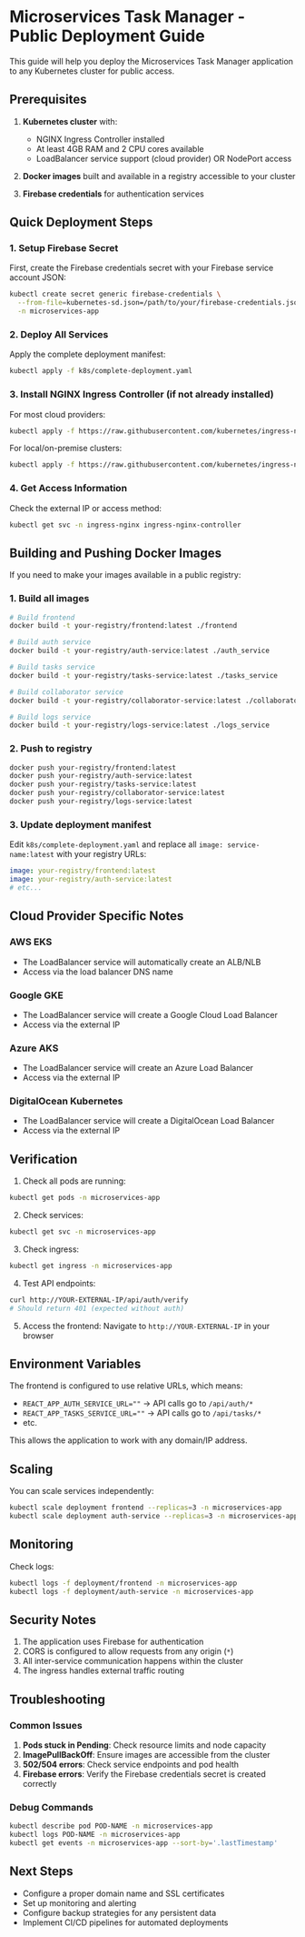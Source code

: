 # Microservices Task Manager - Public Deployment Guide

This guide will help you deploy the Microservices Task Manager application to any Kubernetes cluster for public access.

## Prerequisites

1. **Kubernetes cluster** with:
   - NGINX Ingress Controller installed
   - At least 4GB RAM and 2 CPU cores available
   - LoadBalancer service support (cloud provider) OR NodePort access

2. **Docker images** built and available in a registry accessible to your cluster

3. **Firebase credentials** for authentication services

## Quick Deployment Steps

### 1. Setup Firebase Secret

First, create the Firebase credentials secret with your Firebase service account JSON:

```bash
kubectl create secret generic firebase-credentials \
  --from-file=kubernetes-sd.json=/path/to/your/firebase-credentials.json \
  -n microservices-app
```

### 2. Deploy All Services

Apply the complete deployment manifest:

```bash
kubectl apply -f k8s/complete-deployment.yaml
```

### 3. Install NGINX Ingress Controller (if not already installed)

For most cloud providers:
```bash
kubectl apply -f https://raw.githubusercontent.com/kubernetes/ingress-nginx/controller-v1.8.1/deploy/static/provider/cloud/deploy.yaml
```

For local/on-premise clusters:
```bash
kubectl apply -f https://raw.githubusercontent.com/kubernetes/ingress-nginx/controller-v1.8.1/deploy/static/provider/baremetal/deploy.yaml
```

### 4. Get Access Information

Check the external IP or access method:
```bash
kubectl get svc -n ingress-nginx ingress-nginx-controller
```

## Building and Pushing Docker Images

If you need to make your images available in a public registry:

### 1. Build all images
```bash
# Build frontend
docker build -t your-registry/frontend:latest ./frontend

# Build auth service
docker build -t your-registry/auth-service:latest ./auth_service

# Build tasks service  
docker build -t your-registry/tasks-service:latest ./tasks_service

# Build collaborator service
docker build -t your-registry/collaborator-service:latest ./collaborator_service

# Build logs service
docker build -t your-registry/logs-service:latest ./logs_service
```

### 2. Push to registry
```bash
docker push your-registry/frontend:latest
docker push your-registry/auth-service:latest
docker push your-registry/tasks-service:latest
docker push your-registry/collaborator-service:latest
docker push your-registry/logs-service:latest
```

### 3. Update deployment manifest
Edit `k8s/complete-deployment.yaml` and replace all `image: service-name:latest` with your registry URLs:
```yaml
image: your-registry/frontend:latest
image: your-registry/auth-service:latest
# etc...
```

## Cloud Provider Specific Notes

### AWS EKS
- The LoadBalancer service will automatically create an ALB/NLB
- Access via the load balancer DNS name

### Google GKE  
- The LoadBalancer service will create a Google Cloud Load Balancer
- Access via the external IP

### Azure AKS
- The LoadBalancer service will create an Azure Load Balancer
- Access via the external IP

### DigitalOcean Kubernetes
- The LoadBalancer service will create a DigitalOcean Load Balancer
- Access via the external IP

## Verification

1. Check all pods are running:
```bash
kubectl get pods -n microservices-app
```

2. Check services:
```bash
kubectl get svc -n microservices-app
```

3. Check ingress:
```bash
kubectl get ingress -n microservices-app
```

4. Test API endpoints:
```bash
curl http://YOUR-EXTERNAL-IP/api/auth/verify
# Should return 401 (expected without auth)
```

5. Access the frontend:
Navigate to `http://YOUR-EXTERNAL-IP` in your browser

## Environment Variables

The frontend is configured to use relative URLs, which means:
- `REACT_APP_AUTH_SERVICE_URL=""` → API calls go to `/api/auth/*`
- `REACT_APP_TASKS_SERVICE_URL=""` → API calls go to `/api/tasks/*`  
- etc.

This allows the application to work with any domain/IP address.

## Scaling

You can scale services independently:
```bash
kubectl scale deployment frontend --replicas=3 -n microservices-app
kubectl scale deployment auth-service --replicas=3 -n microservices-app
```

## Monitoring

Check logs:
```bash
kubectl logs -f deployment/frontend -n microservices-app
kubectl logs -f deployment/auth-service -n microservices-app
```

## Security Notes

1. The application uses Firebase for authentication
2. CORS is configured to allow requests from any origin (`*`)
3. All inter-service communication happens within the cluster
4. The ingress handles external traffic routing

## Troubleshooting

### Common Issues

1. **Pods stuck in Pending**: Check resource limits and node capacity
2. **ImagePullBackOff**: Ensure images are accessible from the cluster
3. **502/504 errors**: Check service endpoints and pod health
4. **Firebase errors**: Verify the Firebase credentials secret is created correctly

### Debug Commands
```bash
kubectl describe pod POD-NAME -n microservices-app
kubectl logs POD-NAME -n microservices-app
kubectl get events -n microservices-app --sort-by='.lastTimestamp'
```

## Next Steps

- Configure a proper domain name and SSL certificates
- Set up monitoring and alerting
- Configure backup strategies for any persistent data
- Implement CI/CD pipelines for automated deployments
